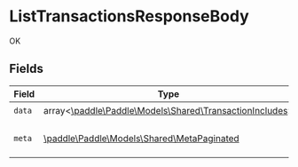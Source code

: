 # ListTransactionsResponseBody

OK


## Fields

| Field                                                                                                 | Type                                                                                                  | Required                                                                                              | Description                                                                                           |
| ----------------------------------------------------------------------------------------------------- | ----------------------------------------------------------------------------------------------------- | ----------------------------------------------------------------------------------------------------- | ----------------------------------------------------------------------------------------------------- |
| `data`                                                                                                | array<[\paddle\Paddle\Models\Shared\TransactionIncludes](../../Models/Shared/TransactionIncludes.md)> | :heavy_check_mark:                                                                                    | N/A                                                                                                   |
| `meta`                                                                                                | [\paddle\Paddle\Models\Shared\MetaPaginated](../../Models/Shared/MetaPaginated.md)                    | :heavy_check_mark:                                                                                    | Information about this response.                                                                      |